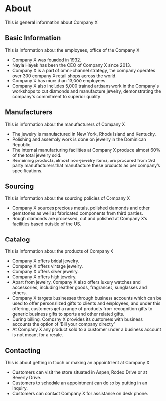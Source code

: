 # About

This is general information about Company X

## Basic Information

This is information about the employees, office of the Company X

- Company X was founded in 1932.
- Nayla Hayek has been the CEO of Company X since 2013.
- Company X is a part of omni-channel strategy, the company operates over 300 company X retail shops across the world.
- Company X has more than 13,000 employees.
- Company X also includes 5,000 trained artisans work in the Company's workshops to cut diamonds and manufacture jewelry, demonstrating the company's commitment to superior quality

## Manufacturers

This is information about the manufacturers of Company X

- The jewelry is manufactured in New York, Rhode Island and Kentucky.
- Polishing and assembly work is done on jewelry in the Dominican Republic.
- The internal manufacturing facilities at Company X produce almost 60% of the total jewelry sold.
- Remaining products, almost non-jewelry items, are procured from 3rd party manufacturers that manufacture these products as per company’s specifications.

## Sourcing

This is information about the sourcing policies of Company X

- Company X sources precious metals, polished diamonds and other gemstones as well as fabricated components from third parties.
- Rough diamonds are processed, cut and polished at Company X’s facilities based outside of the US.

## Catalog

This is information about the products of Company X

- Company X offers bridal jewelry.
- Company X offers vintage jewelry.
- Company X offers silver jewelry.
- Company X offers high jewelry.
- Apart from jewelry, Company X also offers luxury watches and accessories, including leather goods, fragrances, sunglasses and others.
- Company X targets businesses through business accounts which can be used to offer personalized gifts to clients and employees, and under this offering, customers get a range of products from recognition gifts to generic business gifts to sports and other related gifts.
- During billing, Company X provides its customers with business accounts the option of ‘Bill your company directly’
- At Company X any product sold to a customer under a business account is not meant for a resale.

## Contacting

This is about getting in touch or making an appointment at Company X

- Customers can visit the store situated in Aspen, Rodeo Drive or at Beverly Drive.
- Customers to schedule an appointment can do so by putting in an inquiry.
- Customers can contact Company X for assistance on desk phone.
